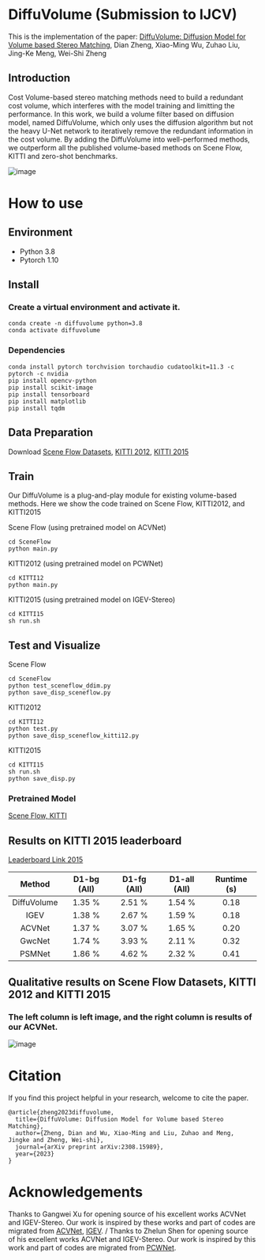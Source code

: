 # DiffuVolume (Submission to IJCV)
This is the implementation of the paper: [DiffuVolume: Diffusion Model for Volume based Stereo Matching](https://arxiv.org/pdf/2308.15989.pdf), Dian Zheng, Xiao-Ming Wu, Zuhao Liu, Jing-Ke Meng, Wei-Shi Zheng

## Introduction

Cost Volume-based stereo matching methods need to build a redundant cost volume, which interferes with the model training and limitting the performance. In this work, we build a volume filter based on diffusion model, named DiffuVolume, which only uses the diffusion algorithm but not the heavy U-Net network to iteratively remove the redundant information in the cost volume. By adding the DiffuVolume into well-performed methods, we outperform all the published volume-based methods on Scene Flow, KITTI and zero-shot benchmarks.

![image](Images/diffuvolume.png)

# How to use

## Environment
* Python 3.8
* Pytorch 1.10

## Install

### Create a virtual environment and activate it.

```
conda create -n diffuvolume python=3.8
conda activate diffuvolume
```
### Dependencies

```
conda install pytorch torchvision torchaudio cudatoolkit=11.3 -c pytorch -c nvidia
pip install opencv-python
pip install scikit-image
pip install tensorboard
pip install matplotlib 
pip install tqdm
```

## Data Preparation
Download [Scene Flow Datasets](https://lmb.informatik.uni-freiburg.de/resources/datasets/SceneFlowDatasets.en.html), [KITTI 2012](http://www.cvlibs.net/datasets/kitti/eval_stereo_flow.php?benchmark=stereo), [KITTI 2015](http://www.cvlibs.net/datasets/kitti/eval_scene_flow.php?benchmark=stereo)

## Train
Our DiffuVolume is a plug-and-play module for existing volume-based methods. Here we show the code trained on Scene Flow, KITTI2012, and KITTI2015

Scene Flow (using pretrained model on ACVNet)
```
cd SceneFlow
python main.py
```

KITTI2012 (using pretrained model on PCWNet)
```
cd KITTI12
python main.py
```

KITTI2015 (using pretrained model on IGEV-Stereo)
```
cd KITTI15
sh run.sh
```

## Test and Visualize
Scene Flow
```
cd SceneFlow
python test_sceneflow_ddim.py
python save_disp_sceneflow.py
```

KITTI2012
```
cd KITTI12
python test.py
python save_disp_sceneflow_kitti12.py
```

KITTI2015
```
cd KITTI15
sh run.sh
python save_disp.py
```


### Pretrained Model

[Scene Flow, KITTI](https://drive.google.com/drive/folders/1aCmW6-MBBkvJ4pQ3_AchxzzrezHmArEp?usp=drive_link)

## Results on KITTI 2015 leaderboard
[Leaderboard Link 2015](https://www.cvlibs.net/datasets/kitti/eval_scene_flow.php?benchmark=stereo&eval_gt=noc&eval_area=all)

| Method | D1-bg (All) | D1-fg (All) | D1-all (All) | Runtime (s) |
|:-:|:-:|:-:|:-:|:-:|
| DiffuVolume | 1.35 % | 2.51 % | 1.54 % | 0.18 |
| IGEV | 1.38 % | 2.67 % | 1.59 % | 0.18 |
| ACVNet | 1.37 % | 3.07 % | 1.65 % | 0.20 |
| GwcNet | 1.74 % | 3.93 % | 2.11 % | 0.32 |
| PSMNet | 1.86 % | 4.62 % | 2.32 % | 0.41 |

## Qualitative results on Scene Flow Datasets, KITTI 2012 and KITTI 2015

### The left column is left image, and the right column is results of our ACVNet.

![image](https://github.com/gangweiX/ACVNet/blob/main/imgs/acv_result.png)

# Citation

If you find this project helpful in your research, welcome to cite the paper.

```
@article{zheng2023diffuvolume,
  title={DiffuVolume: Diffusion Model for Volume based Stereo Matching},
  author={Zheng, Dian and Wu, Xiao-Ming and Liu, Zuhao and Meng, Jingke and Zheng, Wei-shi},
  journal={arXiv preprint arXiv:2308.15989},
  year={2023}
}

```

# Acknowledgements

Thanks to Gangwei Xu for opening source of his excellent works ACVNet and IGEV-Stereo. Our work is inspired by these works and part of codes are migrated from [ACVNet](https://github.com/gangweiX/ACVNet), [IGEV](https://github.com/gangweiX/IGEV). /
Thanks to Zhelun Shen for opening source of his excellent works ACVNet and IGEV-Stereo. Our work is inspired by this work and part of codes are migrated from [PCWNet](https://github.com/gallenszl/PCWNet).
